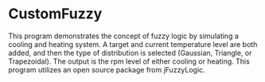 # CustomFuzzy

This program demonstrates the concept of fuzzy logic by simulating a cooling and heating system. 
A target and current temperature level are both added, and then the type of distribution is selected 
(Gaussian, Triangle, or Trapezoidal). The output is the rpm level of either cooling or heating.
This program utilizes an open source package from jFuzzyLogic.
